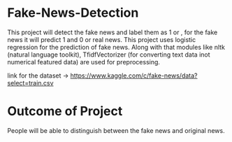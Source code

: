 # Fake-News-Detection

This project will detect the fake news and label them as 1 or , for the fake news it will predict 1 and 0 or real news. This project uses logistic regression for the prediction of fake news. Along with that modules like nltk (natural language toolkit), TfidfVectorizer (for converting text data inot numerical featured data) are used for preprocessing. 

link for the dataset -> https://www.kaggle.com/c/fake-news/data?select=train.csv


# Outcome of Project 
People will be able to distinguish between the fake news and original news.
